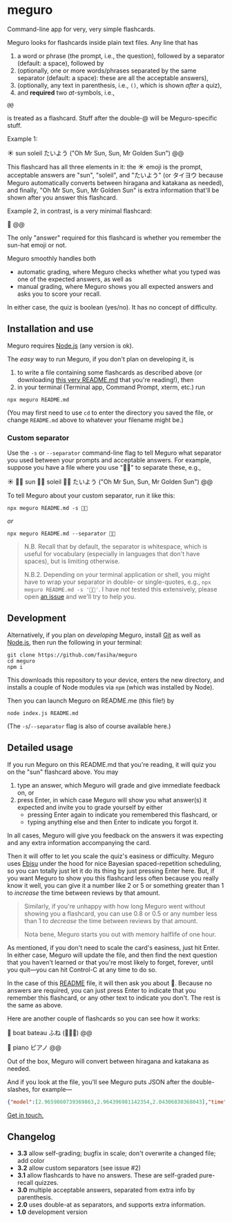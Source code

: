 # meguro

Command-line app for very, very simple flashcards.

Meguro looks for flashcards inside plain text files. Any line that has
1. a word or phrase (the prompt, i.e., the question), followed by a separator (default: a space), followed by
2. (optionally, one or more words/phrases separated by the same separator (default: a space): these are all the acceptable answers),
3. (optionally, any text in parenthesis, i.e., `()`, which is shown *after* a quiz),
4. and **required** two *at*-symbols, i.e.,
```
@@
```
is treated as a flashcard. Stuff after the double-@ will be Meguro-specific stuff.

Example 1:

☀️ sun soleil たいよう ("Oh Mr Sun, Sun, Mr Golden Sun") @@

This flashcard has all three elements in it: the ☀️ emoji is the prompt, acceptable answers are "sun", "soleil", and "たいよう" (or タイヨウ because Meguro automatically converts between hiragana and katakana as needed), and finally, "Oh Mr Sun, Sun, Mr Golden Sun" is extra information that'll be shown after you answer this flashcard.

Example 2, in contrast, is a very minimal flashcard:

👒 @@

The only "answer" required for this flashcard is whether you remember the sun-hat emoji or not.

Meguro smoothly handles both
- automatic grading, where Meguro checks whether what you typed was one of the expected answers, as well as
- manual grading, where Meguro shows you all expected answers and asks you to score your recall.

In either case, the quiz is boolean (yes/no). It has no concept of difficulty.

## Installation and use
Meguro requires [Node.js](https://nodejs.org) (any version is ok).

The *easy* way to run Meguro, if you don't plan on developing it, is 
1. to write a file containing some flashcards as described above (or downloading [this very README.md](https://raw.githubusercontent.com/fasiha/meguro/master/README.md) that you're reading!), then 
2. in your terminal (Terminal app, Command Prompt, xterm, etc.) run
```console
npx meguro README.md
```
(You may first need to use `cd` to enter the directory you saved the file, or change `README.md` above to whatever your filename might be.)

### Custom separator
Use the `-s` or `--separator` command-line flag to tell Meguro what separator you used between your prompts and acceptable answers. For example, suppose you have a file where you use "💖💗" to separate these, e.g.,

☀️ 💖💗 sun 💖💗 soleil 💖💗 たいよう ("Oh Mr Sun, Sun, Mr Golden Sun") @@

To tell Meguro about your custom separator, run it like this:
```console
npx meguro README.md -s 💖💗
```
*or*
```console
npx meguro README.md --separator 💖💗
```

> N.B. Recall that by default, the separator is whitespace, which is useful for vocabulary (especially in languages that don't have spaces), but is limiting otherwise.
>
> N.B.2. Depending on your terminal application or shell, you might have to wrap your separator in double- or single-quotes, e.g., `npx meguro README.md -s '💖💗'`. I have *not* tested this extensively, please open [an issue](https://github.com/fasiha/meguro/issues) and we'll try to help you.

## Development
Alternatively, if you plan on *developing* Meguro, install [Git](https://git-scm.com) as well as [Node.js](https://nodejs.org), then run the following in your terminal:
```shell
git clone https://github.com/fasiha/meguro
cd meguro
npm i
```
This downloads this repository to your device, enters the new directory, and installs a couple of Node modules via `npm` (which was installed by Node).

Then you can launch Meguro on README.me (this file!) by
```shell
node index.js README.md
```
(The `-s`/`--separator` flag is also of course available here.)

## Detailed usage
If you run Meguro on this README.md that you're reading, it will quiz you on the "sun" flashcard above. You may
1. type an answer, which Meguro will grade and give immediate feedback on, or
2. press Enter, in which case Meguro will show you what answer(s) it expected and invite you to grade yourself by either
    - pressing Enter again to indicate you remembered this flashcard, or
    - typing anything else and then Enter to indicate you forgot it.

In all cases, Meguro will give you feedback on the answers it was expecting and any extra information accompanying the card.

Then it will offer to let you scale the quiz's easiness or difficulty. Meguro uses [Ebisu](https://fasiha.github.io/ebisu) under the hood for nice Bayesian spaced-repetition scheduling, so you can totally just let it do its thing by just pressing Enter here. But, if you want Meguro to show you this flashcard less often because you really know it well, you can give it a number like 2 or 5 or something greater than 1 to *increase* the time between reviews by that amount.

> Similarly, if you're unhappy with how long Meguro went without showing you a flashcard, you can use 0.8 or 0.5 or any number less than 1 to *decrease* the time between reviews by that amount.
> 
> Nota bene, Meguro starts you out with memory halflife of one hour.

As mentioned, if you don't need to scale the card's easiness, just hit Enter. In either case, Meguro will update the file, and then find the next question that you haven't learned or that you're most likely to forget, forever, until you quit—you can hit Control-C at any time to do so.

In the case of this [README](https://raw.githubusercontent.com/fasiha/meguro/master/README.md) file, it will then ask you about 👒. Because no answers are required, you can just press Enter to indicate that you remember this flashcard, or any other text to indicate you don't. The rest is the same as above.

Here are another couple of flashcards so you can see how it works:

🚢 boat bateau ふね (🌊🌊🌊) @@

🎹 piano ピアノ @@

Out of the box, Meguro will convert between hiragana and katakana as needed.

And if you look at the file, you'll see Meguro puts JSON after the double-slashes, for example—
```json
{"model":[2.9659860739369863,2.964396981142354,2.04306830368043],"time":"2020-06-13T04:29:19.684Z"}
```

[Get in touch.](https://fasiha.github.io/#contact)

## Changelog
- **3.3** allow self-grading; bugfix in scale; don't overwrite a changed file; add color
- **3.2** allow custom separators (see issue #2)
- **3.1** allow flashcards to have no answers. These are self-graded pure-recall quizzes.
- **3.0** multiple acceptable answers, separated from extra info by parenthesis.
- **2.0** uses double-at as separators, and supports extra information.
- **1.0** development version